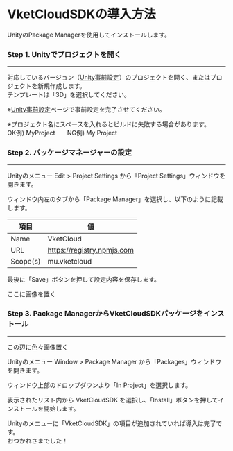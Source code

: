 
# **VketCloudSDKの導入方法**

UnityのPackage Managerを使用してインストールします。  
  
### Step 1. Unityでプロジェクトを開く  
---
対応しているバージョン（[Unity事前設定]()）のプロジェクトを開く、またはプロジェクトを新規作成します。  
テンプレートは「3D」を選択してください。      
  
※[Unity事前設定]()ページで事前設定を完了させてください。

※プロジェクト名にスペースを入れるとビルドに失敗する場合があります。  
OK例) MyProject　　NG例) My Project  
  


### Step 2. パッケージマネージャーの設定  
---
Unityのメニュー Edit > Project Settings から「Project Settings」ウィンドウを開きます。  
  
ウィンドウ内左のタブから「Package Manager」を選択し、以下のように記載します。  
  
|  項目  |  値  |
| ---- | ---- |
|  Name  |  VketCloud  |
|  URL  |  https://registry.npmjs.com  |
|  Scope(s)  |  mu.vketcloud  |  
  
最後に「Save」ボタンを押して設定内容を保存します。
  
ここに画像を置く
  

  
### Step 3. Package ManagerからVketCloudSDKパッケージをインストール
---


この辺に色々画像置く  
  
Unityのメニュー Window > Package Manager から「Packages」ウィンドウを開きます。

ウィンドウ上部のドロップダウンより「In Project」を選択します。

表示されたリスト内から VketCloudSDK を選択し、「Install」ボタンを押してインストールを開始します。

Unityのメニューに「VketCloudSDK」の項目が追加されていれば導入は完了です。  
おつかれさまでした！  
  
  
